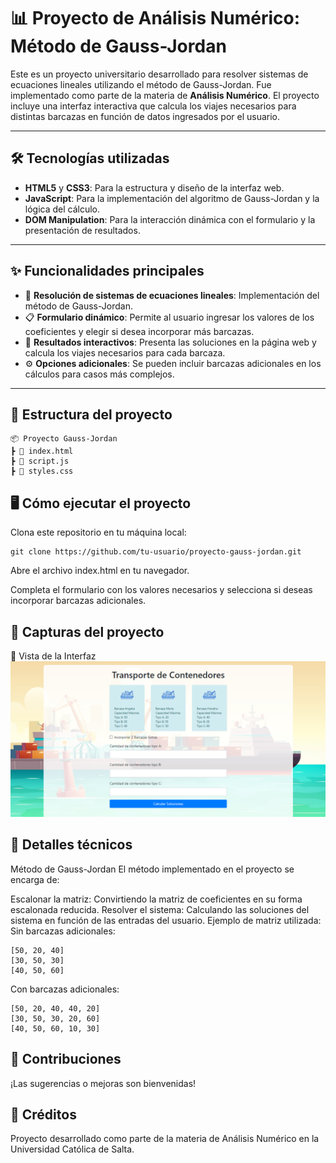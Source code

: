 # 📊 Proyecto de Análisis Numérico: Método de Gauss-Jordan

Este es un proyecto universitario desarrollado para resolver sistemas de ecuaciones lineales utilizando el método de Gauss-Jordan. Fue implementado como parte de la materia de **Análisis Numérico**. El proyecto incluye una interfaz interactiva que calcula los viajes necesarios para distintas barcazas en función de datos ingresados por el usuario.

---

## 🛠️ Tecnologías utilizadas
- **HTML5** y **CSS3**: Para la estructura y diseño de la interfaz web.
- **JavaScript**: Para la implementación del algoritmo de Gauss-Jordan y la lógica del cálculo.
- **DOM Manipulation**: Para la interacción dinámica con el formulario y la presentación de resultados.

---

## ✨ Funcionalidades principales
- 📌 **Resolución de sistemas de ecuaciones lineales**: Implementación del método de Gauss-Jordan.
- 📋 **Formulario dinámico**: Permite al usuario ingresar los valores de los coeficientes y elegir si desea incorporar más barcazas.
- 🔄 **Resultados interactivos**: Presenta las soluciones en la página web y calcula los viajes necesarios para cada barcaza.
- ⚙️ **Opciones adicionales**: Se pueden incluir barcazas adicionales en los cálculos para casos más complejos.

---

## 📂 Estructura del proyecto
```plaintext
📦 Proyecto Gauss-Jordan
┣ 📜 index.html
┣ 📜 script.js
┣ 📜 styles.css
```

## 🖥️ Cómo ejecutar el proyecto
Clona este repositorio en tu máquina local:

```plaintext
git clone https://github.com/tu-usuario/proyecto-gauss-jordan.git

```
Abre el archivo index.html en tu navegador.

Completa el formulario con los valores necesarios y selecciona si deseas incorporar barcazas adicionales.

## 📸 Capturas del proyecto
🌟 Vista de la Interfaz
![Vista previa](image.png)

## 🔬 Detalles técnicos
Método de Gauss-Jordan
El método implementado en el proyecto se encarga de:

Escalonar la matriz: Convirtiendo la matriz de coeficientes en su forma escalonada reducida.
Resolver el sistema: Calculando las soluciones del sistema en función de las entradas del usuario.
Ejemplo de matriz utilizada:
Sin barcazas adicionales:
```plaintext
[50, 20, 40]
[30, 50, 30]
[40, 50, 60]
```
Con barcazas adicionales:
```plaintext
[50, 20, 40, 40, 20]
[30, 50, 30, 20, 60]
[40, 50, 60, 10, 30]
```
## 🤝 Contribuciones

¡Las sugerencias o mejoras son bienvenidas! 

## 🏫 Créditos
Proyecto desarrollado como parte de la materia de Análisis Numérico en la Universidad Católica de Salta.
